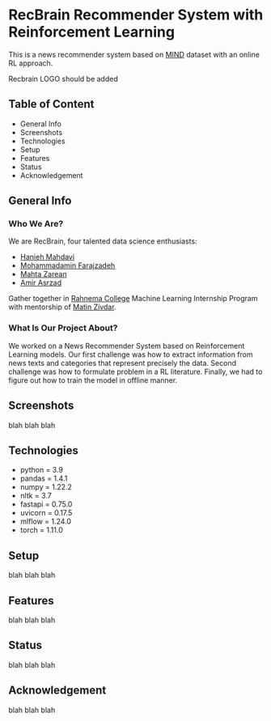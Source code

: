 # RecBrain Recommender System with Reinforcement Learning
This is a news recommender system based on [MIND](https://www.microsoft.com/en-us/research/publication/mind-a-large-scale-dataset-for-news-recommendation/)
dataset with an online RL approach.

Recbrain LOGO should be added

## Table of Content
- General Info
- Screenshots
- Technologies
- Setup
- Features
- Status
- Acknowledgement

## General Info

### Who We Are?
We are RecBrain, four talented data science enthusiasts:
+ [Hanieh Mahdavi]()
+ [Mohammadamin Farajzadeh]()
+ [Mahta Zarean]()
+ [Amir Asrzad]()

Gather together in [Rahnema College]() Machine Learning Internship Program with mentorship of [Matin Zivdar]().

### What Is Our Project About?
We worked on a News Recommender System based on Reinforcement Learning models.
Our first challenge was how to extract information from news texts and categories that represent precisely the data.
Second challenge was how to formulate problem in a RL literature. Finally, we had to figure out how to train the model in offline manner.

## Screenshots
blah blah blah

## Technologies
+ python = 3.9
+ pandas = 1.4.1
+ numpy = 1.22.2
+ nltk = 3.7
+ fastapi = 0.75.0
+ uvicorn = 0.17.5
+ mlflow = 1.24.0
+ torch = 1.11.0

## Setup
blah blah blah

## Features
blah blah blah

## Status
blah blah blah

## Acknowledgement
blah blah blah
